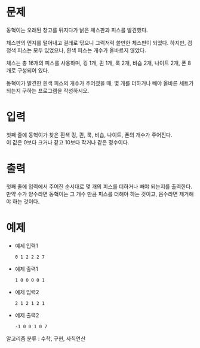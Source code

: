 # 문제
동혁이는 오래된 창고를 뒤지다가 낡은 체스판과 피스를 발견했다.

체스판의 먼지를 털어내고 걸레로 닦으니 그럭저럭 쓸만한 체스판이 되었다. 하지만, 검정색 피스는 모두 있었으나, 흰색 피스는 개수가 올바르지 않았다.

체스는 총 16개의 피스를 사용하며, 킹 1개, 퀸 1개, 룩 2개, 비숍 2개, 나이트 2개, 폰 8개로 구성되어 있다.

동혁이가 발견한 흰색 피스의 개수가 주어졌을 때, 몇 개를 더하거나 빼야 올바른 세트가 되는지 구하는 프로그램을 작성하시오.

# 입력
첫째 줄에 동혁이가 찾은 흰색 킹, 퀸, 룩, 비숍, 나이트, 폰의 개수가 주어진다. <br/>이 값은 0보다 크거나 같고 10보다 작거나 같은 정수이다.

# 출력
첫째 줄에 입력에서 주어진 순서대로 몇 개의 피스를 더하거나 빼야 되는지를 출력한다.<br/>만약 수가 양수라면 동혁이는 그 개수 만큼 피스를 더해야 하는 것이고, 음수라면 제거해야 하는 것이다.

# 예제
- 예제 입력1
    ```
    0 1 2 2 2 7
    ```
- 예제 출력1
    ```
    1 0 0 0 0 1
    ```
  
- 예제 입력2
    ```
    2 1 2 1 2 1
    ```
- 예제 출력2
    ```
    -1 0 0 1 0 7
    ```
  
알고리즘 분류 : 수학, 구현, 사칙연산